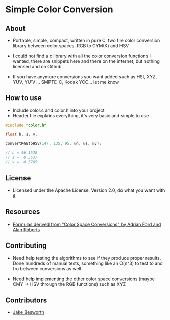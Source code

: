# Simple Color Conversion

## About

* Portable, simple, compact, written in pure C, two file color conversion library between color spaces, RGB to CYM(K) and HSV

* I could not find a c library with all the color conversion functions I wanted, there are snippets here and there on the internet, but nothing licensed and on Github
* If you have anymore conversions you want added such as HSI, XYZ, YUV, YU'V'... SMPTE-C, Kodak YCC... let me know

## How to use

* Include color.c and color.h into your project
* Header file explains everything, it's very basic and simple to use

```c
#include "color.h"

float h, s, v;

convertRGBtoHSV(147, 135, 95, &h, &s, &v);

// h = 46.1538
// s =  0.3537
// v =  0.5765
```

## License

* Licensed under the Apache License, Version 2.0, do what you want with it

## Resources

* [Formulas derived from "Color Space Conversions" by Adrian Ford and Alan Roberts](http://sites.biology.duke.edu/johnsenlab/pdfs/tech/colorconversion.pdf)

## Contributing

* Need help testing the algorithms to see if they produce proper results. Done hundreds of manual tests, something like an O(n^3) to test to and fro between conversions as well

* Need help implementing the other color space conversions (maybe CMY -> HSV through the RGB functions) such as XYZ

## Contributors

* [Jake Besworth](https://github.com/jakebesworth)
